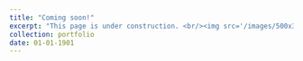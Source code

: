 ```yaml
---
title: "Coming soon!"
excerpt: "This page is under construction. <br/><img src='/images/500x300.png'>"
collection: portfolio
date: 01-01-1901
---
```


<!-- This is an item in your portfolio. It can be have images or nice text. If you name the file .md, it will be parsed as markdown. If you name the file .html, it will be parsed as HTML. -->
